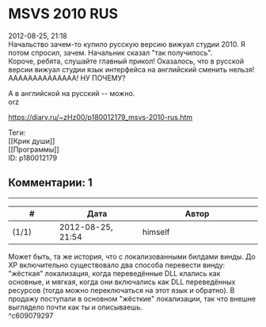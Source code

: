 MSVS 2010 RUS
=============

  
2012-08-25, 21:18  
 Начальство зачем-то купило русскую версию вижуал студии 2010. Я потом спросил, зачем. Начальник сказал "так получилось".   
 Короче, ребята, слушайте главный прикол! Оказалось, что в русской версии вижуал студии язык интерфейса на английский сменить нельзя!   
 АААААААААААААА! НУ ПОЧЕМУ?   
   
 А в английской на русский -- можно.   
 orz   
  
<https://diary.ru/~zHz00/p180012179_msvs-2010-rus.htm>  
  
Теги:  
[[Крик души]]  
[[Программы]]  
ID: p180012179  


Комментарии: 1
--------------

  


---



|         #         |              Дата              |                     Автор                     |           ID           |
| --- | --- | --- | --- |
| (1/1) | 2012-08-25, 21:54 | himself | c609079297 |

  
 Может быть, та же история, что с локализованными билдами винды. До XP включительно существовало два способа перевести винду: "жёсткая" локализация, когда переведённые DLL клались как основные, и мягкая, когда они включались как DLL переведённых ресурсов (тогда можно переключаться на этот язык и обратно). В продажу поступали в основном "жёсткие" локализации, так что внешне выглядело почти как ты и описываешь.   
 ^c609079297